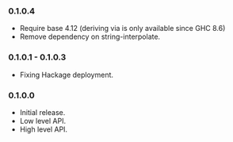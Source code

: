 ### 0.1.0.4

* Require base 4.12 (deriving via is only available since GHC 8.6)
* Remove dependency on string-interpolate.

### 0.1.0.1 - 0.1.0.3

* Fixing Hackage deployment.

### 0.1.0.0

* Initial release.
* Low level API.
* High level API.
